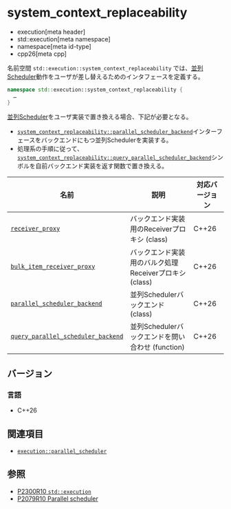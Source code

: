 # system_context_replaceability
* execution[meta header]
* std::execution[meta namespace]
* namespace[meta id-type]
* cpp26[meta cpp]

名前空間 `std::execution::system_context_replaceability` では、[並列Scheduler](parallel_scheduler.md)動作をユーザが差し替えるためのインタフェースを定義する。

```cpp
namespace std::execution::system_context_replaceability {
  …
}
```

[並列Scheduler](parallel_scheduler.md)をユーザ実装で置き換える場合、下記が必要となる。

- [`system_context_replaceability::parallel_scheduler_backend`](system_context_replaceability/parallel_scheduler_backend.md)インターフェースをバックエンドにもつ並列Schedulerを実装する。
- 処理系の手順に従って、[`system_context_replaceability::query_parallel_scheduler_backend`](system_context_replaceability/query_parallel_scheduler_backend.md)シンボルを自前バックエンド実装を返す関数で置き換える。


| 名前 | 説明 | 対応バージョン |
|------|------|----------------|
| [`receiver_proxy`](system_context_replaceability/receiver_proxy.md) | バックエンド実装用のReceiverプロキシ (class) | C++26 |
| [`bulk_item_receiver_proxy`](system_context_replaceability/bulk_item_receiver_proxy.md) | バックエンド実装用のバルク処理Receiverプロキシ (class) | C++26 |
| [`parallel_scheduler_backend`](system_context_replaceability/parallel_scheduler_backend.md) | 並列Schedulerバックエンド (class) | C++26 |
| [`query_parallel_scheduler_backend`](system_context_replaceability/query_parallel_scheduler_backend.md) | 並列Schedulerバックエンドを問い合わせ (function) | C++26 |


## バージョン
### 言語
- C++26


## 関連項目
- [`execution::parallel_scheduler`](parallel_scheduler.md)


## 参照
- [P2300R10 `std::execution`](https://www.open-std.org/jtc1/sc22/wg21/docs/papers/2024/p2300r10.html)
- [P2079R10 Parallel scheduler](https://open-std.org/jtc1/sc22/wg21/docs/papers/2025/p2079r10.html)
